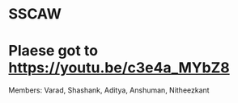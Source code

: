 # SSCAW
# Plaese got to https://youtu.be/c3e4a_MYbZ8
Members:
Varad, 
Shashank, 
Aditya, 
Anshuman, 
Nitheezkant
